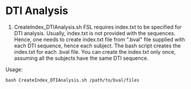 # DTI Analysis

1. CreateIndex_DTIAnalysis.sh 
FSL requires index.txt to be specified for DTI analysis. Usually, index.txt is not provided with the sequences. Hence, one needs to create index.txt file from ".bval" file supplied with each DTI sequence, hence each subject. The bash script creates the index.txt for
each .bval file. You can create the index.txt only once, assuming all the subjects have the same DTI sequence. 

Usage:
```
bash CreateIndex_DTIAnalysis.sh /path/to/bval/files
```